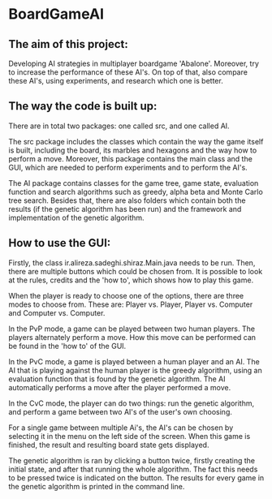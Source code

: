 # BoardGameAI
## The aim of this project:
Developing AI strategies in multiplayer boardgame 'Abalone'.
Moreover, try to increase the performance of these AI's.
On top of that, also compare these AI's, using experiments, and research which one is better.

## The way the code is built up:
There are in total two packages: one called src, and one called AI.

The src package includes the classes which contain the way the game itself is built, including the board, its marbles and hexagons and the way how to perform a move. Moreover, this package contains the main class and the GUI, which are needed to perform experiments and to perform the AI's.

The AI package contains classes for the game tree, game state, evaluation function and search algorithms such as greedy, alpha beta and Monte Carlo tree search. Besides that, there are also folders which contain both the results (if the genetic algorithm has been run) and the framework and implementation of the genetic algorithm.

## How to use the GUI:
Firstly, the class ir.alireza.sadeghi.shiraz.Main.java needs to be run. Then, there are multiple buttons which could be chosen from. It is possible to look at the rules, credits and the 'how to', which shows how to play this game. 

When the player is ready to choose one of the options, there are three modes to choose from. These are: Player vs. Player, Player vs. Computer and Computer vs. Computer.

In the PvP mode, a game can be played between two human players. The players alternately perform a move. How this move can be performed can be found in the 'how to' of the GUI.

In the PvC mode, a game is played between a human player and an AI. The AI that is playing against the human player is the greedy algorithm, using an evaluation function that is found by the genetic algorithm. The AI automatically performs a move after the player performed a move.

In the CvC mode, the player can do two things: run the genetic algorithm, and perform a game between two AI's of the user's own choosing. 

For a single game between multiple Ai's, the AI's can be chosen by selecting it in the menu on the left side of the screen. When this game is finished, the result and resulting board state gets displayed.

The genetic algorithm is ran by clicking a button twice, firstly creating the initial state, and after that running the whole algorithm. The fact this needs to be pressed twice is indicated on the button. The results for every game in the genetic algorithm is printed in the command line.
